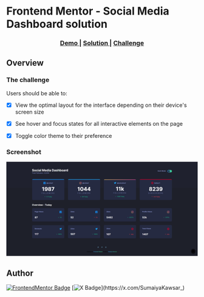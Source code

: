 # Frontend Mentor - Social Media Dashboard solution


<div align="center">
  <h3>
    <a href="https://sumaiyakawsar.github.io/frontend-mentor-challenges-using-react/#/project37">
      Demo
    </a>
    <span> | </span>
    <a href="https://github.com/sumaiyakawsar/frontend-mentor-challenges-using-react/tree/main/src/pages/37-social-media-dashboard">
      Solution
    </a>
    <span> | </span>
    <a href="https://www.frontendmentor.io/challenges/social-media-dashboard-with-theme-switcher-6oY8ozp_H">
      Challenge
    </a>
  </h3>
</div>
 

 

## Overview

### The challenge

Users should be able to:

 
- [x] View the optimal layout for the interface depending on their device's screen size
- [x] See hover and focus states for all interactive elements on the page
- [x] Toggle color theme to their preference
 



### Screenshot

![Screenshot](../homepage/images/project37-social-media-dashboard.png)

 

   
## Author

[![FrontendMentor Badge](https://img.shields.io/badge/-_SumaiyaKawsar_-3F54A3?style=plastic&labelColor=3F54A3&logo=frontend-mentor&logoColor=white&link=https://www.frontendmentor.io/profile/sumaiyakawsar)](https://www.frontendmentor.io/profile/sumaiyakawsar) [![X Badge](https://img.shields.io/badge/-_SumaiyaKawsar_-black?style=plastic&labelColor=black&logo=X&logoColor=white&link=https://x.com/SumaiyaKawsar_)](https://x.com/SumaiyaKawsar_)